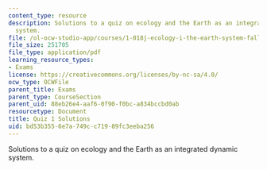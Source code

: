 ```yaml
---
content_type: resource
description: Solutions to a quiz on ecology and the Earth as an integrated dynamic
  system.
file: /ol-ocw-studio-app/courses/1-018j-ecology-i-the-earth-system-fall-2009/bd53b3556e7a749cc71989fc3eeba256_MIT1_018JF09_study_sol_1.pdf
file_size: 251705
file_type: application/pdf
learning_resource_types:
- Exams
license: https://creativecommons.org/licenses/by-nc-sa/4.0/
ocw_type: OCWFile
parent_title: Exams
parent_type: CourseSection
parent_uid: 88eb26e4-aaf6-0f90-f0bc-a834bccbd0ab
resourcetype: Document
title: Quiz 1 Solutions
uid: bd53b355-6e7a-749c-c719-89fc3eeba256
---
```

Solutions to a quiz on ecology and the Earth as an integrated dynamic system.